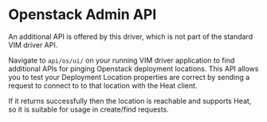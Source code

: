 # Openstack Admin API

An additional API is offered by this driver, which is not part of the standard VIM driver API. 

Navigate to `api/os/ui/` on your running VIM driver application to find additional APIs for pinging Openstack deployment locations. This API allows you to test your Deployment Location properties are correct by sending a request to connect to to that location with the Heat client. 

If it returns successfully then the location is reachable and supports Heat, so it is suitable for usage in create/find requests.
